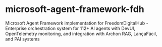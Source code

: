 # microsoft-agent-framework-fdh
Microsoft Agent Framework implementation for FreedomDigitalHub - Enterprise orchestration system for 112+ AI agents with DevUI, OpenTelemetry monitoring, and integration with Archon RAG, LançaFácil, and PAI systems
